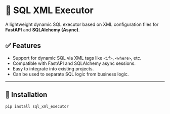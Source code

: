 # 🧩 SQL XML Executor

A lightweight dynamic SQL executor based on XML configuration files for **FastAPI** and **SQLAlchemy (Async)**.

## ✅ Features

- Support for dynamic SQL via XML tags like `<if>`, `<where>`, etc.
- Compatible with FastAPI and SQLAlchemy async sessions.
- Easy to integrate into existing projects.
- Can be used to separate SQL logic from business logic.

---

## 🚀 Installation

```bash
pip install sql_xml_executor

